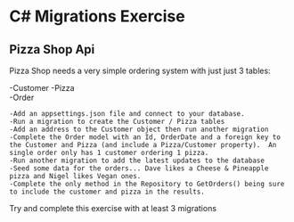 # C# Migrations Exercise

## Pizza Shop Api

Pizza Shop needs a very simple ordering system with just just 3 tables:

-Customer 
-Pizza  
-Order  

```
-Add an appsettings.json file and connect to your database.  
-Run a migration to create the Customer / Pizza tables
-Add an address to the Customer object then run another migration 
-Complete the Order model with an Id, OrderDate and a foreign key to the Customer and Pizza (and include a Pizza/Customer property).  An single order only has 1 customer ordering 1 pizza.
-Run another migration to add the latest updates to the database
-Seed some data for the orders... Dave likes a Cheese & Pineapple pizza and Nigel likes Vegan ones.
-Complete the only method in the Repository to GetOrders() being sure to include the customer and pizza in the results.
```

Try and complete this exercise with at least 3 migrations
